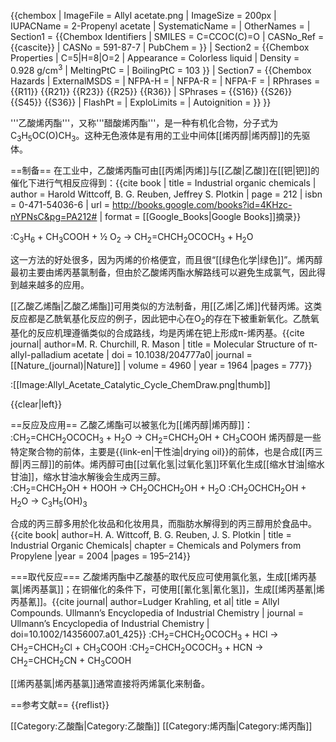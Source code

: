 {{chembox
|   ImageFile = Allyl acetate.png
|   ImageSize = 200px
|   IUPACName = 2-Propenyl acetate
|   SystematicName = 
|   OtherNames = 
| Section1 = {{Chembox Identifiers
|   SMILES = C=CCOC(C)=O
|   CASNo_Ref = {{cascite}}
|   CASNo = 591-87-7
|   PubChem =
  }}
| Section2 = {{Chembox Properties
|   C=5|H=8|O=2
|   Appearance = Colorless liquid
|   Density = 0.928 g/cm<sup>3</sup>
|   MeltingPtC = 
|   BoilingPtC = 103
  }}
| Section7 = {{Chembox Hazards
|   ExternalMSDS = 
|   NFPA-H = 
|   NFPA-R = 
|   NFPA-F = 
|   RPhrases = {{R11}} {{R21}} {{R23}} {{R25}} {{R36}}
|   SPhrases = {{S16}} {{S26}} {{S45}} {{S36}}
|   FlashPt = 
|   ExploLimits = 
|   Autoignition = 
  }}
}}

'''乙酸烯丙酯'''，又称'''醋酸烯丙酯'''，是一种有机化合物，分子式为C<sub>3</sub>H<sub>5</sub>OC(O)CH<sub>3</sub>。这种无色液体是有用的工业中间体[[烯丙醇|烯丙醇]]的先驱体。

==制备==
在工业中，乙酸烯丙酯可由[[丙烯|丙烯]]与[[乙酸|乙酸]]在[[钯|钯]]的催化下进行气相反应得到：<ref>{{cite book | title = Industrial organic chemicals | author = Harold Wittcoff, B. G. Reuben, Jeffrey S. Plotkin | page = 212 | isbn = 0-471-54036-6 | url = http://books.google.com/books?id=4KHzc-nYPNsC&pg=PA212# | format = [[Google_Books|Google Books]]摘录}}</ref>

:C<sub>3</sub>H<sub>6</sub> + CH<sub>3</sub>COOH + ½ O<sub>2</sub> → CH<sub>2</sub>=CHCH<sub>2</sub>OCOCH<sub>3</sub> + H<sub>2</sub>O

这一方法的好处很多，因为丙烯的价格便宜，而且很“[[绿色化学|绿色]]”。烯丙醇最初主要由烯丙基氯制备，但由於乙酸烯丙酯水解路线可以避免生成氯气，因此得到越来越多的应用。

[[乙酸乙烯酯|乙酸乙烯酯]]可用类似的方法制备，用[[乙烯|乙烯]]代替丙烯。这类反应都是乙酰氧基化反应的例子，因此钯中心在O<sub>2</sub>的存在下被重新氧化。乙酰氧基化的反应机理遵循类似的合成路线，均是丙烯在钯上形成π-烯丙基。<ref>{{cite journal| author=M. R. Churchill, R. Mason | title = Molecular Structure of π-allyl-palladium acetate | doi = 10.1038/204777a0| journal = [[Nature_(journal)|Nature]] | volume = 4960 | year = 1964 |pages = 777}}</ref>

:[[Image:Allyl_Acetate_Catalytic_Cycle_ChemDraw.png|thumb]]

{{clear|left}}

==反应及应用==
乙酸乙烯酯可以被氢化为[[烯丙醇|烯丙醇]]：
:CH<sub>2</sub>=CHCH<sub>2</sub>OCOCH<sub>3</sub> + H<sub>2</sub>O → CH<sub>2</sub>=CHCH<sub>2</sub>OH + CH<sub>3</sub>COOH
烯丙醇是一些特定聚合物的前体，主要是{{link-en|干性油|drying oil}}的前体，也是合成[[丙三醇|丙三醇]]的前体。烯丙醇可由[[过氧化氢|过氧化氢]]环氧化生成[[缩水甘油|缩水甘油]]，缩水甘油水解後会生成丙三醇。  
:CH<sub>2</sub>=CHCH<sub>2</sub>OH + HOOH → CH<sub>2</sub>OCHCH<sub>2</sub>OH + H<sub>2</sub>O
:CH<sub>2</sub>OCHCH<sub>2</sub>OH + H<sub>2</sub>O → C<sub>3</sub>H<sub>5</sub>(OH)<sub>3</sub>

合成的丙三醇多用於化妆品和化妆用具，而脂肪水解得到的丙三醇用於食品中。<ref>{{cite book| author=H. A. Wittcoff, B. G. Reuben, J. S. Plotkin | title = Industrial Organic Chemicals| chapter = Chemicals and Polymers from Propylene |year = 2004 |pages = 195–214}}</ref>

===取代反应===
乙酸烯丙酯中乙酸基的取代反应可使用氯化氢，生成[[烯丙基氯|烯丙基氯]]；在铜催化的条件下，可使用[[氰化氢|氰化氢]]，生成[[烯丙基氰|烯丙基氰]]。<ref>{{cite journal| author=Ludger Krahling, et al| title = Allyl Compounds. Ullmann’s Encyclopedia of Industrial Chemistry | journal = Ullmann’s Encyclopedia of Industrial Chemistry | doi=10.1002/14356007.a01_425}}</ref>
:CH<sub>2</sub>=CHCH<sub>2</sub>OCOCH<sub>3</sub> + HCl → CH<sub>2</sub>=CHCH<sub>2</sub>Cl + CH<sub>3</sub>COOH
:CH<sub>2</sub>=CHCH<sub>2</sub>OCOCH<sub>3</sub> + HCN → CH<sub>2</sub>=CHCH<sub>2</sub>CN + CH<sub>3</sub>COOH

[[烯丙基氯|烯丙基氯]]通常直接将丙烯氯化来制备。

==参考文献==
{{reflist}}

[[Category:乙酸酯|Category:乙酸酯]]
[[Category:烯丙酯|Category:烯丙酯]]